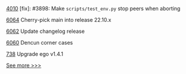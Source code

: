 
[4010](https://github.com/hyperledger/iroha/pull/4010) [fix]: #3898: Make `scripts/test_env.py` stop peers when aborting

[6064](https://github.com/hyperledger/besu/pull/6064) Cherry-pick  main into release 22.10.x

[6062](https://github.com/hyperledger/besu/pull/6062) Update changelog release

[6060](https://github.com/hyperledger/besu/pull/6060) Dencun corner cases

[738](https://github.com/hyperledger/fabric-private-chaincode/pull/738) Upgrade ego v1.4.1


[See more >>>](https://start-here.hyperledger.org/pull-requests)

